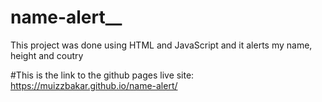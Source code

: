 # name-alert__
This project was done using HTML and JavaScript and it alerts my name, height and coutry

#This is the link to the github pages live site: https://muizzbakar.github.io/name-alert/
